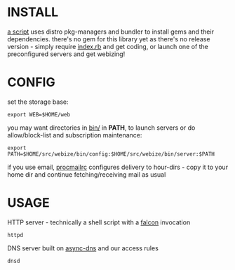 # INSTALL
[a script](INSTALL.sh) uses distro pkg-managers and bundler to install gems and their dependencies. there's no gem for this library yet as there's no release version - simply require [index.rb](index.rb) and get coding, or launch one of the preconfigured servers and get webizing!

# CONFIG

set the storage base:

    export WEB=$HOME/web

you may want directories in [bin/](bin/) in **PATH**, to launch servers or do allow/block-list and subscription maintenance:

    export PATH=$HOME/src/webize/bin/config:$HOME/src/webize/bin/server:$PATH

if you use email, [procmailrc](config/dotfiles/.procmailrc) configures delivery to hour-dirs - copy it to your home dir and continue fetching/receiving mail as usual

# USAGE

HTTP server - technically a shell script with a [falcon](https://github.com/socketry/falcon) invocation

    httpd

DNS server built on [async-dns](https://github.com/socketry/async-dns) and our access rules

    dnsd
